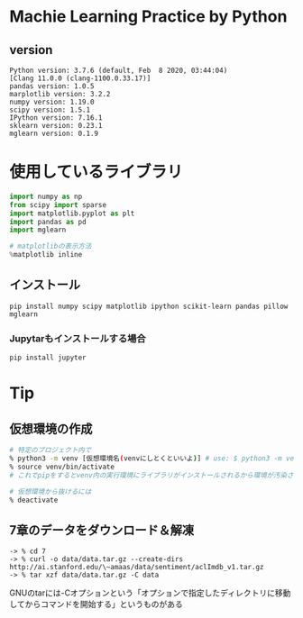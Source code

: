 # Machie Learning Practice by Python

## version

```
Python version: 3.7.6 (default, Feb  8 2020, 03:44:04) 
[Clang 11.0.0 (clang-1100.0.33.17)]
pandas version: 1.0.5
marplotlib version: 3.2.2
numpy version: 1.19.0
scipy version: 1.5.1
IPython version: 7.16.1
sklearn version: 0.23.1
mglearn version: 0.1.9
```

# 使用しているライブラリ

```python
import numpy as np
from scipy import sparse
import matplotlib.pyplot as plt
import pandas as pd
import mglearn

# matplotlibの表示方法
%matplotlib inline
```

## インストール

```
pip install numpy scipy matplotlib ipython scikit-learn pandas pillow mglearn
```

### Jupytarもインストールする場合

```
pip install jupyter
```

# Tip
## 仮想環境の作成

```bash
# 特定のプロジェクト内で
% python3 -m venv [仮想環境名(venvにしとくといいよ)] # use: $ python3 -m venv venv
% source venv/bin/activate
# これでpipをするとvenv内の実行環境にライブラリがインストールされるから環境が汚染されない!

# 仮想環境から抜けるには
% deactivate
```

## 7章のデータをダウンロード＆解凍

```
-> % cd 7
-> % curl -o data/data.tar.gz --create-dirs http://ai.stanford.edu/\~amaas/data/sentiment/aclImdb_v1.tar.gz
-> % tar xzf data/data.tar.gz -C data
```

GNUのtarには-Cオプションという「オプションで指定したディレクトリに移動してからコマンドを開始する」というものがある